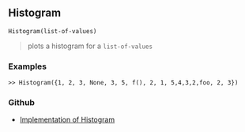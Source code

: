 ## Histogram 

```
Histogram(list-of-values)
```

> plots a histogram for a `list-of-values`

### Examples
 
```
>> Histogram({1, 2, 3, None, 3, 5, f(), 2, 1, 5,4,3,2,foo, 2, 3})
```
 

### Github

* [Implementation of Histogram](https://github.com/axkr/symja_android_library/blob/master/symja_android_library/matheclipse-core/src/main/java/org/matheclipse/core/builtin/ManipulateFunction.java#L1909) 
